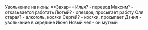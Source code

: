 
Увольнение на июнь:
==Захар==
Илья? - перевод
Максим? - отказывается работать
Лютый? - опездол, просыпает работу
Оля старая? - алкоголь, косяки
Сергей? - косяки, просыпает
Данил - увольнение в середине Июня
Новый чел - он мутный